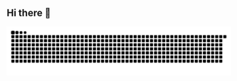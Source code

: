 ## Hi there 👋

<p align="center">
  <img src="https://raw.githubusercontent.com/LiaCastaneda/LiaCastaneda/output/github-snake-dark.svg" width="800" />
</p>
